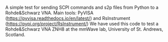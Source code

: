 A simple test for sending SCPI commands and s2p files from Python to a Rohde&Schwarz VNA. Main tools: PyVISA (https://pyvisa.readthedocs.io/en/latest/) and RsInstrument (https://pypi.org/project/RsInstrument/)
We have used this code to test a Rohde&Schwarz VNA ZNH8 at the mmWave lab, University of St. Andrews, Scotland. 
